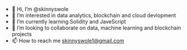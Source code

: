 - 👋 Hi, I’m @skinnyswole
- 👀 I’m interested in data analytics, blockchain and cloud devlopment
- 🌱 I’m currently learning Solidity and JaveScript
- 💞️ I’m looking to collaborate on data, machine learning and blockchain projects
- 📫 How to reach me skinnyswole1@gmail.com

<!---
skinnyswole/skinnyswole is a ✨ special ✨ repository because its `README.md` (this file) appears on your GitHub profile.
You can click the Preview link to take a look at your changes.
--->
